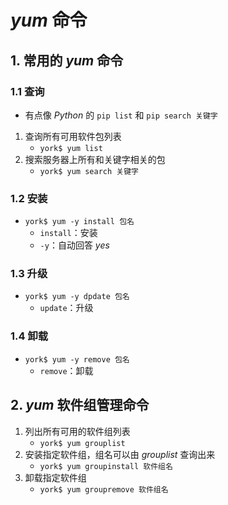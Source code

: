 # *yum* 命令

## 1. 常用的 *yum* 命令

### 1.1 查询

- 有点像 *Python* 的 `pip list` 和 `pip search 关键字`

1. 查询所有可用软件包列表
    - `york$ yum list`
2. 搜索服务器上所有和关键字相关的包
    - `york$ yum search 关键字`

### 1.2 安装

- `york$ yum -y install 包名`
    - `install`：安装
    - `-y`：自动回答 *yes*

### 1.3 升级

- `york$ yum -y dpdate 包名`
    - `update`：升级

### 1.4 卸载

- `york$ yum -y remove 包名`
    - `remove`：卸载

## 2. *yum* 软件组管理命令

1. 列出所有可用的软件组列表
    - `york$ yum grouplist`
2. 安装指定软件组，组名可以由 *grouplist* 查询出来
    - `york$ yum groupinstall 软件组名`
3. 卸载指定软件组
    - `york$ yum groupremove 软件组名`